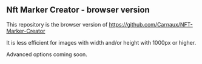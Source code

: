 ## Nft Marker Creator - browser version

This repository is the browser version of https://github.com/Carnaux/NFT-Marker-Creator

It is less efficient for images with width and/or height with 1000px or higher.


Advanced options coming soon.